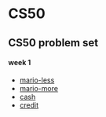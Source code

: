 # CS50
 CS50 problem set
---
#### week 1
- [mario-less](week1/mario-less/mario)
- [mario-more](week1/mario-more/mario)
- [cash](week1/cash/cash)
- [credit](week1/credit/credit)
